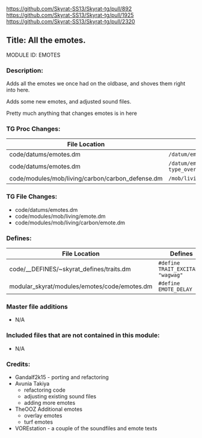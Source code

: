 https://github.com/Skyrat-SS13/Skyrat-tg/pull/892
https://github.com/Skyrat-SS13/Skyrat-tg/pull/1925
https://github.com/Skyrat-SS13/Skyrat-tg/pull/2320

## Title: All the emotes.

MODULE ID: EMOTES

### Description:

Adds all the emotes we once had on the oldbase, and shoves them right into here.

Adds some new emotes, and adjusted sound files.

Pretty much anything that changes emotes is in here

### TG Proc Changes:

File Location | Changed TG Proc
------------- | ---------------
code/datums/emotes.dm | `/datum/emote/proc/check_cooldown(mob/user, intentional)`
code/datums/emotes.dm | `/datum/emote/proc/run_emote(mob/user, params, type_override, intentional = FALSE)`
code/modules/mob/living/carbon/carbon_defense.dm | `/mob/living/carbon/proc/help_shake_act(mob/living/carbon/M)`

### TG File Changes:

- code/datums/emotes.dm
- code/modules/mob/living/emote.dm
- code/modules/mob/living/carbon/emote.dm

### Defines:

File Location | Defines
------------- | -------
code/__DEFINES/~skyrat_defines/traits.dm 		| `#define TRAIT_EXCITABLE	"wagwag"`
modular_skyrat/modules/emotes/code/emotes.dm 	| `#define EMOTE_DELAY`

### Master file additions

- N/A

### Included files that are not contained in this module:

- N/A

### Credits:
- Gandalf2k15 - porting and refactoring
- Avunia Takiya
  - refactoring code
  - adjusting existing sound files
  - adding more emotes
- TheOOZ Additional emotes
  - overlay emotes
  - turf emotes
- VOREstation - a couple of the soundfiles and emote texts
